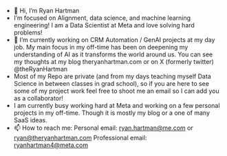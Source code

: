 - 👋 Hi, I’m Ryan Hartman
- I’m focused on Alignment, data science, and machine learning engineering! I am a Data Scientist at Meta and love solving hard problems!
- 🌱 I’m currently working on CRM Automation / GenAI projects at my day job. My main focus in my off-time has been on deepening my understanding of AI as it transforms the world around us. You can see my thoughts at my blog theryanhartman.com or on X (formerly twitter) @theRyanHartman
- Most of my Repo are private (and from my days teaching myself Data Science in between classes in grad school), so if you are here to see some of my project work feel free to shoot me an email so I can add you as a collaborator!
- I am currently busy working hard at Meta and working on a few personal projects in my off-time. Though it is mostly my blog or a one of many SaaS ideas.
- 📫 How to reach me: 
Personal email: ryan.hartman@me.com or ryan@theryanhartman.com
Professional email: ryanhartman4@meta.com



